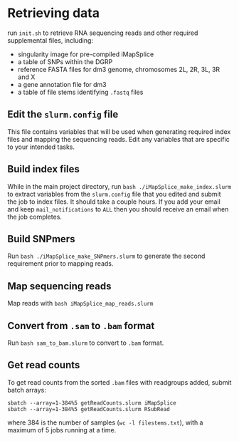 # Retrieving data

run `init.sh` to retrieve RNA sequencing reads and other required supplemental files, including:
  * singularity image for pre-compiled iMapSplice
  * a table of SNPs within the DGRP
  * reference FASTA files for dm3 genome, chromosomes 2L, 2R, 3L, 3R and X
  * a gene annotation file for dm3
  * a table of file stems identifying `.fastq` files

## Edit the `slurm.config` file
This file contains variables that will be used when generating required index files and mapping the sequencing reads. Edit any variables that are specific to your intended tasks.

## Build index files
While in the main project directory, run `bash ./iMapSplice_make_index.slurm` to extract variables from the `slurm.config` file that you edited and submit the job to index files. It should take a couple hours. If you add your email and keep `mail_notifications` to `ALL` then you should receive an email when the job completes.

## Build SNPmers
Run `bash ./iMapSplice_make_SNPmers.slurm` to generate the second requirement prior to mapping reads.

## Map sequencing reads
Map reads with `bash iMapSplice_map_reads.slurm`

## Convert from `.sam` to `.bam` format
Run `bash sam_to_bam.slurm` to convert to `.bam` format.

## Get read counts
To get read counts from the sorted `.bam` files with readgroups added, submit batch arrays:
```
sbatch --array=1-384%5 getReadCounts.slurm iMapSplice
sbatch --array=1-384%5 getReadCounts.slurm RSubRead
```
where 384 is the number of samples (`wc -l filestems.txt`), with a maximum of 5 jobs running at a time.
